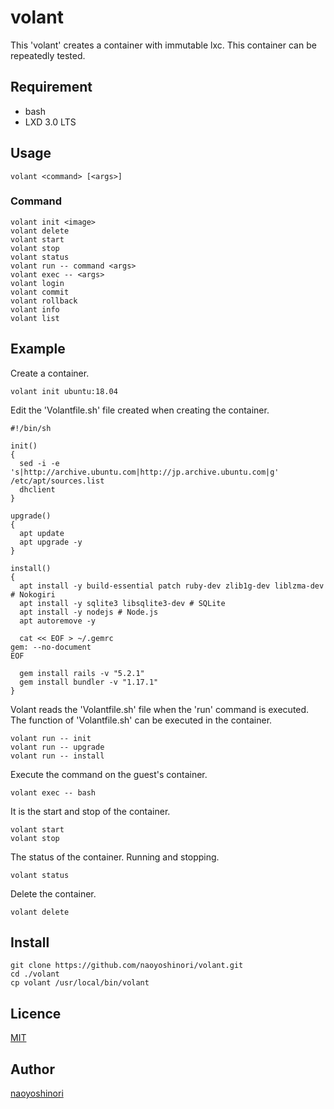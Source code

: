 volant
====

This 'volant' creates a container with immutable lxc. This container can be repeatedly tested.

## Requirement
* bash
* LXD 3.0 LTS

## Usage

```
volant <command> [<args>]
```

### Command

```
volant init <image>
volant delete
volant start
volant stop
volant status
volant run -- command <args>
volant exec -- <args>
volant login
volant commit
volant rollback
volant info
volant list
```

## Example

Create a container.

```
volant init ubuntu:18.04
```

Edit the 'Volantfile.sh' file created when creating the container.

```
#!/bin/sh

init()
{
  sed -i -e 's|http://archive.ubuntu.com|http://jp.archive.ubuntu.com|g' /etc/apt/sources.list
  dhclient
}

upgrade()
{
  apt update
  apt upgrade -y
}

install()
{
  apt install -y build-essential patch ruby-dev zlib1g-dev liblzma-dev # Nokogiri
  apt install -y sqlite3 libsqlite3-dev # SQLite
  apt install -y nodejs # Node.js
  apt autoremove -y

  cat << EOF > ~/.gemrc
gem: --no-document
EOF

  gem install rails -v "5.2.1"
  gem install bundler -v "1.17.1"
}
```

Volant reads the 'Volantfile.sh' file when the 'run' command is executed. The function of 'Volantfile.sh' can be executed in the container.

```
volant run -- init
volant run -- upgrade
volant run -- install
```

Execute the command on the guest's container.

```
volant exec -- bash
```

It is the start and stop of the container.

```
volant start
volant stop
```

The status of the container. Running and stopping.

```
volant status
```

Delete the container.

```
volant delete
```

## Install

```
git clone https://github.com/naoyoshinori/volant.git
cd ./volant
cp volant /usr/local/bin/volant
```

## Licence

[MIT](https://github.com/naoyoshinori/volant/blob/master/LICENSE)

## Author

[naoyoshinori](https://github.com/naoyoshinori)
